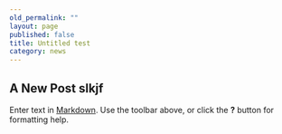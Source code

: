 ```yaml
---
old_permalink: ""
layout: page
published: false
title: Untitled test
category: news
---
```


## A New Post slkjf

Enter text in [Markdown](http://daringfireball.net/projects/markdown/). Use the toolbar above, or click the **?** button for formatting help.
